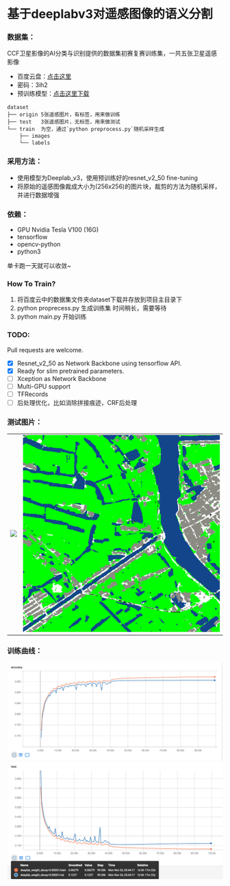 # 基于deeplabv3对遥感图像的语义分割

### 数据集：
CCF卫星影像的AI分类与识别提供的数据集初赛复赛训练集，一共五张卫星遥感影像
* 百度云盘：[点击这里](https://pan.baidu.com/s/1LWBMklOr39yI7fYRQ185Og)  
* 密码：3ih2
* 预训练模型：[点击这里下载](http://download.tensorflow.org/models/resnet_v2_50_2017_04_14.tar.gz)  

```
dataset
├── origin 5张遥感图片，有标签，用来做训练
├── test   3张遥感图片，无标签，用来做测试
└── train  为空，通过`python preprocess.py`随机采样生成
    ├── images       
    └── labels
```                    

### 采用方法：
* 使用模型为Deeplab_v3，使用预训练好的resnet_v2_50 fine-tuning
* 将原始的遥感图像裁成大小为(256x256)的图片块，裁剪的方法为随机采样，并进行数据增强
### 依赖：
* GPU Nvidia Tesla V100 (16G)
* tensorflow 
* opencv-python 
* python3

单卡跑一天就可以收敛~
### How To Train?
1. 将百度云中的数据集文件夹dataset下载并存放到项目主目录下
2. python proprecess.py 生成训练集 时间稍长，需要等待
3. python main.py 开始训练


### TODO:  
Pull requests are welcome.  
- [x] Resnet_v2_50 as Network Backbone using tensorflow API.
- [x] Ready for slim pretrained parameters.
- [ ] Xception as Network Backbone
- [ ] Multi-GPU support
- [ ] TFRecords
- [ ] 后处理优化，比如消除拼接痕迹，CRF后处理
### 测试图片：
<table border=0>
<tr>
    <td>
        <img src="/sample_image/test1.png" border=0 margin=1 width=512>
    </td>
    <td>
        <img src="/sample_image/color_1.png" border=0 margin=1 width=512>
    </td>
</tr>
</table>

### 训练曲线：
<div align=center><img src="/sample_image/acc.png"/></div>  
<div align=center><img src="/sample_image/loss.png"/></div>  


